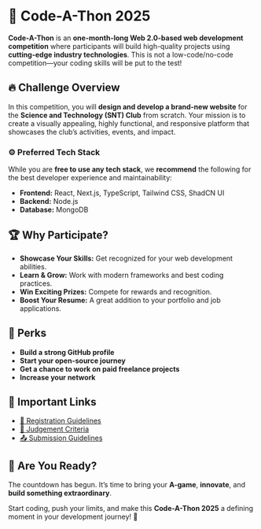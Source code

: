 # 🚀 Code-A-Thon 2025

**Code-A-Thon** is an **one-month-long Web 2.0-based web development competition** where participants will build high-quality projects using **cutting-edge industry technologies**. This is not a low-code/no-code competition—your coding skills will be put to the test!

## 🔥 Challenge Overview
In this competition, you will **design and develop a brand-new website** for the **Science and Technology (SNT) Club** from scratch. Your mission is to create a visually appealing, highly functional, and responsive platform that showcases the club’s activities, events, and impact.

### ⚙ Preferred Tech Stack
While you are **free to use any tech stack**, we **recommend** the following for the best developer experience and maintainability:
- **Frontend:** React, Next.js, TypeScript, Tailwind CSS, ShadCN UI
- **Backend:** Node.js
- **Database:** MongoDB

## 🏆 Why Participate?
- **Showcase Your Skills:** Get recognized for your web development abilities.
- **Learn & Grow:** Work with modern frameworks and best coding practices.
- **Win Exciting Prizes:** Compete for rewards and recognition.
- **Boost Your Resume:** A great addition to your portfolio and job applications.

## 🎁 Perks
- **Build a strong GitHub profile**
- **Start your open-source journey**
- **Get a chance to work on paid freelance projects**
- **Increase your network**

## 🔗 Important Links
- [📌 Registration Guidelines](https://github.com/snt-club/Code-A-Thon-2025/blob/main/registration-guidelines.md)
- [📝 Judgement Criteria](https://github.com/snt-club/Code-A-Thon-2025/blob/main/judgement-criteria.md)
- [📤 Submission Guidelines](https://github.com/snt-club/Code-A-Thon-2025/blob/main/submission-guidelines.md)

## 🚨 Are You Ready?
The countdown has begun. It’s time to bring your **A-game**, **innovate**, and **build something extraordinary**. 

Start coding, push your limits, and make this **Code-A-Thon 2025** a defining moment in your development journey! 🚀
